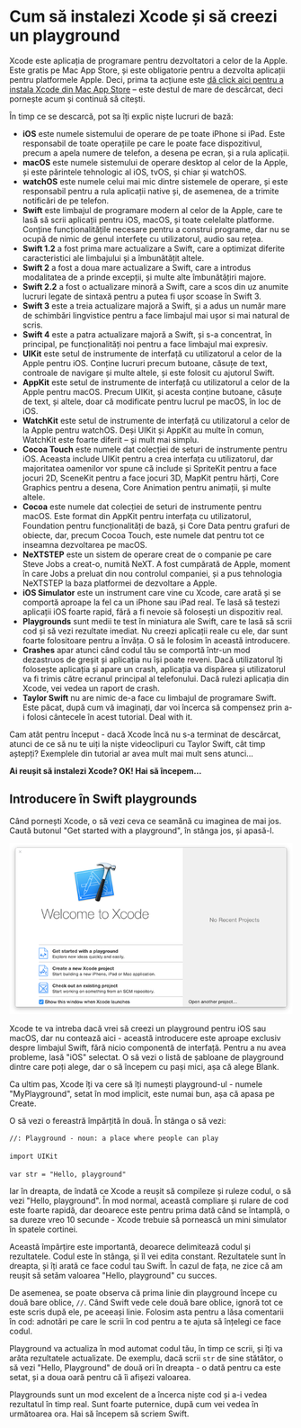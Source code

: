 # Cum să instalezi Xcode și să creezi un playground

Xcode este aplicația de programare pentru dezvoltatori a celor de la Apple. Este gratis pe Mac App Store, și este obligatorie pentru a dezvolta aplicații pentru platformele Apple. Deci, prima ta acțiune este [dă click aici pentru a instala Xcode din Mac App Store](https://itunes.apple.com/us/app/xcode/id497799835?mt=12&at=10l8cn&ct=hws) – este destul de mare de descărcat, deci pornește acum și continuă să citești.

În timp ce se descarcă, pot sa îți explic niște lucruri de bază:

- **iOS** este numele sistemului de operare de pe toate iPhone si iPad. Este responsabil de toate operațiile pe care le poate face dispozitivul, precum a apela numere de telefon, a desena pe ecran, și a rula aplicații.
- **macOS** este numele sistemului de operare desktop al celor de la Apple, și este părintele tehnologic al iOS, tvOS, și chiar și watchOS.
- **watchOS** este numele celui mai mic dintre sistemele de operare, și este responsabil pentru a rula aplicații native și, de asemenea, de a trimite notificări de pe telefon.
- **Swift** este limbajul de programare modern al celor de la Apple, care te lasă să scrii aplicații pentru iOS, macOS, și toate celelalte platforme. Conține funcționalitățile necesare pentru a construi programe, dar nu se ocupă de nimic de genul interfețe cu utilizatorul, audio sau rețea.
- **Swift 1.2** a fost prima mare actualizare a Swift, care a optimizat diferite caracteristici ale limbajului și a îmbunătățit altele.
- **Swift 2** a fost a doua mare actualizare a Swift, care a introdus modalitatea de a prinde excepții, și multe alte îmbunătățiri majore.
- **Swift 2.2** a fost o actualizare minoră a Swift, care a scos din uz anumite lucruri legate de sintaxă pentru a putea fi ușor scoase în Swift 3.
- **Swift 3** este a treia actualizare majoră a Swift, și a adus un număr mare de schimbări lingvistice pentru a face limbajul mai ușor si mai natural de scris.
- **Swift 4** este a patra actualizare majoră a Swift, și s-a concentrat, în principal, pe funcționalități noi pentru a face limbajul mai expresiv.
- **UIKit** este setul de instrumente de interfață cu utilizatorul a celor de la Apple pentru iOS. Conține lucruri precum butoane, căsuțe de text, controale de navigare și multe altele, și este folosit cu ajutorul Swift.
- **AppKit** este setul de instrumente de interfață cu utilizatorul a celor de la Apple pentru macOS. Precum UIKit, și acesta conține butoane, căsuțe de text, și altele, doar că modificate pentru lucrul pe macOS, în loc de iOS.
- **WatchKit** este setul de instrumente de interfață cu utilizatorul a celor de la Apple pentru watchOS. Deși UIKit și AppKit au multe în comun, WatchKit este foarte diferit – și mult mai simplu.
- **Cocoa Touch** este numele dat colecției de seturi de instrumente pentru iOS. Aceasta include UIKit pentru a crea interfața cu utilizatorul, dar majoritatea oamenilor vor spune că include și SpriteKit pentru a face jocuri 2D, SceneKit pentru a face jocuri 3D, MapKit pentru hărți, Core Graphics pentru a desena, Core Animation pentru animații, și multe altele.
- **Cocoa** este numele dat colecției de seturi de instrumente pentru macOS. Este format din AppKit pentru interfața cu utilizatorul, Foundation pentru funcționalități de bază, și Core Data pentru grafuri de obiecte, dar, precum Cocoa Touch, este numele dat pentru tot ce inseamna dezvoltarea pe macOS.
- **NeXTSTEP** este un sistem de operare creat de o companie pe care Steve Jobs a creat-o, numită NeXT. A fost cumpărată de Apple, moment în care Jobs a preluat din nou controlul companiei, și a pus tehnologia NeXTSTEP la baza platformei de dezvoltare a Apple.
- **iOS Simulator** este un instrument care vine cu Xcode, care arată și se comportă aproape la fel ca un iPhone sau iPad real. Te lasă să testezi aplicații iOS foarte rapid, fără a fi nevoie să folosești un dispozitiv real.
- **Playgrounds** sunt medii te test în miniatura ale Swift, care te lasă să scrii cod și să vezi rezultate imediat. Nu creezi aplicații reale cu ele, dar sunt foarte folositoare pentru a învăța. O să le folosim în această introducere.
- **Crashes** apar atunci când codul tău se comportă într-un mod dezastruos de greșit și aplicația nu își poate reveni. Dacă utilizatorul îți folosește aplicația și apare un crash, aplicația va dispărea și utilizatorul va fi trimis către ecranul principal al telefonului. Dacă rulezi aplicația din Xcode, vei vedea un raport de crash.
- **Taylor Swift** nu are nimic de-a face cu limbajul de programare Swift. Este păcat, după cum vă imaginați, dar voi încerca să compensez prin a-i folosi cântecele în acest tutorial. Deal with it.

Cam atât pentru început - dacă Xcode încă nu s-a terminat de descărcat, atunci de ce să nu te uiți la niște videoclipuri cu Taylor Swift, cât timp aștepți? Exemplele din tutorial ar avea mult mai mult sens atunci...

**Ai reușit să instalezi Xcode? OK! Hai să începem…**

## Introducere în Swift playgrounds

Când pornești Xcode, o să vezi ceva ce seamănă cu imaginea de mai jos. Caută butonul "Get started with a playground", în stânga jos, și apasă-l.

![Când pornești Xcode, o să fii întrebat ce fel de proiect vrei să creezi. Alege Get Started With a Playground.](0-1.png)

Xcode te va intreba dacă vrei să creezi un playground pentru iOS sau macOS, dar nu contează aici - această introducere este aproape exclusiv despre limbajul Swift, fără nicio componentă de interfață. Pentru a nu avea probleme, lasă "iOS" selectat. O să vezi o listă de șabloane de playground dintre care poți alege, dar o să începem cu pași mici, așa că alege Blank.

Ca ultim pas, Xcode îți va cere să îți numești playground-ul - numele "MyPlayground", setat în mod implicit, este numai bun, așa că apasa pe Create.

O să vezi o fereastră împărțită în două. În stânga o să vezi:

    //: Playground - noun: a place where people can play

    import UIKit

    var str = "Hello, playground"

Iar în dreapta, de îndată ce Xcode a reușit să compileze și ruleze codul, o să vezi "Hello, playground". În mod normal, această compliare și rulare de cod este foarte rapidă, dar deoarece este pentru prima dată când se întamplă, o sa dureze vreo 10 secunde - Xcode trebuie să pornească un mini simulator în spatele cortinei.

Această împărțire este importantă, deoarece delimitează codul și rezultatele. Codul este în stânga, și îl vei edita constant. Rezultatele sunt în dreapta, și îți arată ce face codul tau Swift. În cazul de fața, ne zice că am reușit să setăm valoarea "Hello, playground" cu succes.

De asemenea, se poate observa că prima linie din playground începe cu două bare oblice, `//`. Când Swift vede cele două bare oblice, ignoră tot ce este scris după ele, pe aceeași linie. Folosim asta pentru a lăsa comentarii în cod: adnotări pe care le scrii în cod pentru a te ajuta să înțelegi ce face codul.

Playground va actualiza în mod automat codul tău, în timp ce scrii, și îți va arăta rezultatele actualizate. De exemplu, dacă scrii `str` de sine stătător, o să vezi "Hello, Playground" de două ori în dreapta - o dată pentru ca este setat, și a doua oară pentru că îi afișezi valoarea. 

Playgrounds sunt un mod excelent de a încerca niște cod și a-i vedea rezultatul în timp real. Sunt foarte puternice, după cum vei vedea în următoarea ora. Hai să începem să scriem Swift.
